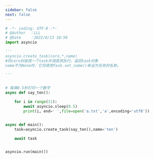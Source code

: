```yaml
---
sidebar: false
next: false
---
```

<BlogInfo/>






```python
# -*- coding: UTF-8 -*-                            
# @Author  ：LLL                         
# @Date    ：2022/8/13 10:50  
import asyncio

'''
asyncio.create_task(coro,*,name)
#将coro封装成一个task并调度其执行，返回task对象
name不为None时，它将使用Task.set_name()来设为任务的名称。

'''


# 每隔0.5秒打印一个数字
async def say_ten():

    for i in range(11):
        await asyncio.sleep(0.5)
        print(i, end=' ',file=open('a.txt','a',encoding='utf8'))


async def main():
    task=asyncio.create_task(say_ten(),name='ten')

    await task


asyncio.run(main())

```






<ActionBox />
        
<style>#top-box {margin-top:0.5rem!important;}</style>